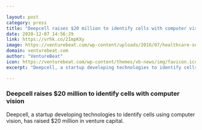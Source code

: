 ```yaml
---

layout: post
category: press
title: "Deepcell raises $20 million to identify cells with computer vision"
date: 2020-12-07 14:56:29
link: https://vrhk.co/2ImpKXy
image: https://venturebeat.com/wp-content/uploads/2016/07/healthcare-security-e1588830355309.jpg?w=1200&strip=all
domain: venturebeat.com
author: "VentureBeat"
icon: https://venturebeat.com/wp-content/themes/vb-news/img/favicon.ico
excerpt: "Deepcell, a startup developing technologies to identify cells using computer vision, has raised $20 million in venture capital."

---
```


### Deepcell raises $20 million to identify cells with computer vision

Deepcell, a startup developing technologies to identify cells using computer vision, has raised $20 million in venture capital.